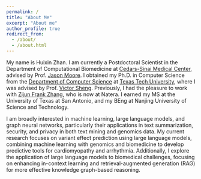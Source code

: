 ```yaml
---
permalink: /
title: "About Me"
excerpt: "About me"
author_profile: true
redirect_from: 
  - /about/
  - /about.html
---
```



My name is Huixin Zhan. I am currently a Postdoctoral Scientist in the Department of Computational Biomedicine at [Cedars-Sinai Medical Center](https://www.cedars-sinai.org), advised by Prof. [Jason Moore](https://researchers.cedars-sinai.edu/Jason.Moore). I obtained my Ph.D. in Computer Science from the [Department of Computer Science](https://www.depts.ttu.edu/cs/) at [Texas Tech University](https://www.ttu.edu/), where I was advised by Prof. [Victor Sheng](https://www.depts.ttu.edu/cs/faculty/victor_sheng/index.php). Previously, I had the pleasure to work with [Zijun Frank Zhang](https://www.linkedin.com/in/zijun-frank-zhang-7859a07a/), who is now at Natera. I earned my MS at the University of Texas at San Antonio, and my BEng at Nanjing University of Science and Technology.

I am broadly interested in machine learning, large language models, and graph neural networks, particularly their applications in text summarization, security, and privacy in both text mining and genomics data. My current research focuses on variant effect prediction using large language models, combining machine learning with genomics and biomedicine to develop predictive tools for cardiomyopathy and arrhythmia. Additionally, I explore the application of large language models to biomedical challenges, focusing on enhancing in-context learning and retrieval-augmented generation (RAG) for more effective knowledge graph-based reasoning.

<!--

### 🤖 Check Out the New PhD Program at Cedars

If you're interested in pursuing research in health and artificial intelligence, I encourage you to check out the [new PhD Program at Cedars-Sinai](https://www.cedars-sinai.edu/education/graduate-school/phd-health-artificial-intelligence.html).

## <i class="fa fa-fw fa-rss "></i> Recent News ##

<ul style="width: auto; height: 300px; overflow: auto">
  <li><b>[Mar, 2025]</b>. <a href="https://huixin-zhan-ai.github.io//publications/">"A disease-specific language model for variant pathogenicity in cardiac and regulatory genomics"</a> is published in <span style="background-color:#f2f2f2; padding:2px 6px; border-radius:5px; font-weight:bold;"><i>Nature Machine Intelligence</i></span>!</li>
  <li> <b>[Mar, 2025]</b>. Invited to serve as a reviewer for ACL-2025 and Nature Scientific Reports!</li>
  <li> <b>[Jun, 2024]</b>. Invited to serve as a PC member for AAAI-2025 and a reviewer for both Machine Learning and Autonomous Agents and Multi-Agent Systems!</li>
  <li> <b>[Jan, 2024]</b>. Invited to serve as a TPC member for IJCNN-2024, and a reviewer for ACM Transactions on Human-Robot Interaction!</li>
  <li> <b>[Oct, 2023]</b>. Invited to serve as a PC member for AAAI-2024, SDM-2024, and ICKG-2023!</li>
  <li> <b>[Aug, 2023]</b>. <a href="https://huixin-zhan-ai.github.io//publications/">"Simplex2vec Backward: From Vectors Back to Simplicial Complex"</a> is accepted by CIKM-2023!</li>
  <li> <b>[Jul, 2023]</b>. Invited to serve as a PC member for IEEE-SMC 2023 and HICSS-2024, as well as a subreviewer for CIKM-2023!</li>
  <li> <b>[Jul, 2023]</b>. Start a new job as a Postdoctoral Scientist at Cedars-Sinai!</li>
  
  <li> <b>[Apr, 2023]</b>. Invited to serve as a PC member for IJCAI-2023!</li>

  <li> <b>[Dec, 2022]</b>. Received the AAAI-23 Student Scholarship!</li>

  <li> <b>[Dec, 2022]</b>. Invited to serve as a Program Committee (PC) member for KDD-2023 Research Track!</li>
  
  <li> <b>[Dec, 2022]</b>. <a href="https://huixin-zhan-ai.github.io//publications/">"Measuring the Privacy Leakage via Graph Reconstruction Attacks on Simplicial Neural Networks"</a> has been selected as one of the finalists!</li>

  <li> <b>[Nov, 2022]</b>. <a href="https://huixin-zhan-ai.github.io//publications/">"Measuring the Privacy Leakage via Graph Reconstruction Attacks on Simplicial Neural Networks"</a> is accepted by AAAI-2023 Student Abstract and Poster Program!</li>

  <li> <b>[Nov, 2022]</b>.  <a href="https://huixin-zhan-ai.github.io//publications/">"Privacy-Preserving Representation Learning for Text-Attributed Networks with Simplicial Complexes"</a> is accepted by AAAI-2023 Doctoral Consortium!</li>

  <li> <b>[Nov, 2022]</b>.  <a href="https://huixin-zhan-ai.github.io//publications/">"Towards Fair and Selectively Privacy-Preserving Models Using Negative Multi-Task Learning"</a> is accepted by AAAI-2023 Student Abstract and Poster Program!</li>
  
</ul>

-->
